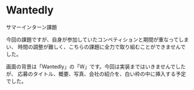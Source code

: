 # Wantedly
サマーインターン課題

今回の課題ですが、自身が参加していたコンペティションと期間が重なってしまい、
時間の調整が難しく、こちらの課題に全力で取り組むことができませんでした。

画面の背景は「Wantedly」の「W」です。今回は実装まではいきませんでしたが、
応募のタイトル、概要、写真、会社の紹介を、白い枠の中に挿入する予定でした。
